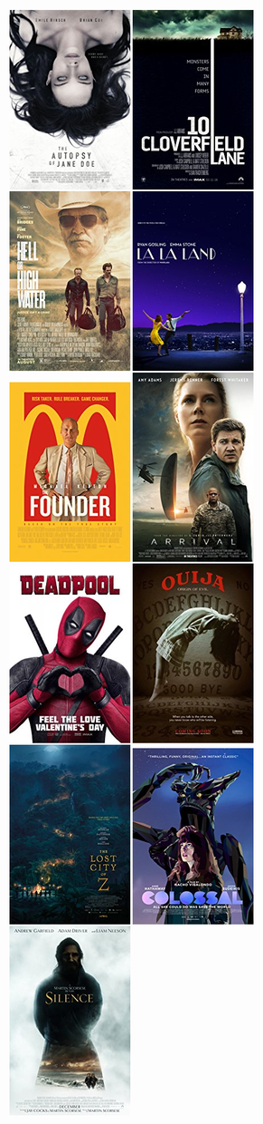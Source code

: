  [![The Autopsy of Jane Doe](../images/The_Autopsy_of_Jane_Doe_2016.jpg)](http://www.imdb.com/title/tt3289956) [![10 Cloverfield Lane](../images/10_Cloverfield_Lane_2016.jpg)](http://www.imdb.com/title/tt1179933) [![Hell or High Water](../images/Hell_or_High_Water_2016.jpg)](http://www.imdb.com/title/tt2582782) [![La La Land](../images/La_La_Land_2016.jpg)](http://www.imdb.com/title/tt3783958) [![The Founder](../images/The_Founder_2016.jpg)](http://www.imdb.com/title/tt4276820) [![Arrival](../images/Arrival_2016.jpg)](http://www.imdb.com/title/tt2543164) [![Deadpool](../images/Deadpool_2016.jpg)](http://www.imdb.com/title/tt1431045) [![Ouija: Origin of Evil](../images/Ouija:_Origin_of_Evil_2016.jpg)](http://www.imdb.com/title/tt4361050) [![The Lost City of Z](../images/The_Lost_City_of_Z_2016.jpg)](http://www.imdb.com/title/tt1212428) [![Colossal](../images/Colossal_2016.jpg)](http://www.imdb.com/title/tt4680182) [![Silence](../images/Silence_2016.jpg)](http://www.imdb.com/title/tt0490215)